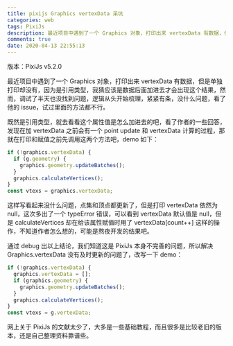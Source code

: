```yaml
---
title: pixijs Graphics vertexData 采坑
categories: web
tags: PixiJs
description: 最近项目中遇到了一个 Graphics 对象，打印出来 vertexData 有数据，但是单独打印却没有，因为是引用类型，我猜应该是数据后面加进去才会出现这个问题，然而，调试了半天也没找到问题
comments: true
date: 2020-04-13 22:55:13
---
```


版本：PixiJs v5.2.0

最近项目中遇到了一个 Graphics 对象，打印出来 vertexData 有数据，但是单独打印却没有，因为是引用类型，我猜应该是数据后面加进去才会出现这个结果，然而，调试了半天也没找到问题，逻辑从头开始梳理，紧紧有条，没什么问题，看了他的 issue，试过里面的方法都不行。

既然是引用类型，就去看看这个属性值是怎么加进去的吧，看了作者的一些回答，发现在加 vertexData 之前会有一个 point update 和 vertexData 计算的过程，那就在打印和赋值之前先调用这两个方法吧，demo 如下：

```js
if (!graphics.vertexData) {
  if (g.geometry) {
    graphics.geometry.updateBatches();
  }
  graphics.calculateVertices();
}
const vtexs = graphics.vertexData;
```

这样写看起来没什么问题，点集和顶点都更新了，但是打印 vertexData 依然为 null，这次多出了一个 typeError 错误，可以看到 vertexData 默认值是 null，但是 calculateVertices 却在给该属性赋值时用了 vertexData[count++] 这样的操作，不知道作者怎么想的，可能是熬夜开发的结果吧。

通过 debug 出以上结论，我们知道这是 PixiJs 本身不完善的问题，所以解决 Graphics.vertexData 没有及时更新的问题了，改写一下 demo：

```js
if (!graphics.vertexData) {
  graphics.vertexData = [];
  if (graphics.geometry) {
    graphics.geometry.updateBatches();
  }
  graphics.calculateVertices();
}
const vtexs = g.vertexData;
```

网上关于 PixiJs 的文献太少了，大多是一些基础教程，而且很多是比较老旧的版本，还是自己整理资料靠谱些。
